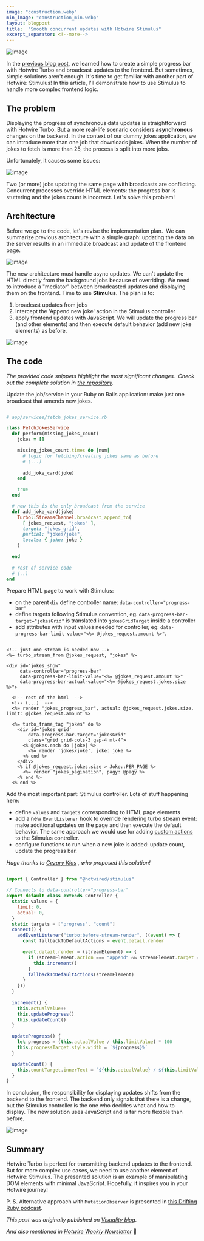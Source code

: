 ```yaml
---
image: "construction.webp"
min_image: "construction_min.webp"
layout: blogpost
title:  "Smooth concurrent updates with Hotwire Stimulus"
excerpt_separator: <!--more-->
---
```


![image](/images/construction.webp)

In the [previous blog post](https://www.visuality.pl/posts/showing-progress-of-background-jobs-with-turbo), we learned how to create a simple progress bar with Hotwire Turbo and broadcast updates to the frontend. But sometimes, simple solutions aren't enough. It's time to get familiar with another part of Hotwire: Stimulus! In this article, I'll demonstrate how to use Stimulus to handle more complex frontend logic.

<!--more-->

## The problem

Displaying the progress of synchronous data updates is straightforward with Hotwire Turbo.
But a more real-life scenario considers **asynchronous** changes on the backend. In the context of our dummy jokes application, we can introduce more than one job that downloads jokes. When the number of jokes to fetch is more than 25, the process is split into more jobs.

Unfortunately, it causes some issues:

![image](/images/stimulus_not_working.gif)

Two (or more) jobs updating the same page with broadcasts are conflicting. Concurrent processes override HTML elements: the progress bar is stuttering and the jokes count is incorrect.
Let's solve this problem!

## Architecture

Before we go to the code, let's revise the implementation plan. 
We can summarize previous architecture with a simple graph:
updating the data on the server results in an immediate broadcast and update of the frontend page.

![image](/images/broadcast_before.png)

The new architecture must handle async updates. We can't update the HTML directly from the background jobs because of overriding. We need to introduce a "mediator" between broadcasted updates and displaying them on the frontend. Time to use **Stimulus**. The plan is to:

1. broadcast updates from jobs
2. intercept the 'Append new joke' action in the Stimulus controller
3. apply frontend updates with JavaScript. We will update the progress bar (and other elements) and then execute default behavior (add new joke elements) as before.

![image](/images/broadcast_after.png)

## The code

*The provided code snippets highlight the most significant changes. 
Check out the complete solution in [the repository](https://github.com/maikhel/hotwire-jokes/).*

Update the job/service in your Ruby on Rails application: make just one broadcast that amends new jokes.

```ruby

# app/services/fetch_jokes_service.rb

class FetchJokesService
  def perform(missing_jokes_count)
    jokes = []

    missing_jokes_count.times do |num|
      # logic for fetching/creating jokes same as before
      # (...)
      
      add_joke_card(joke)
    end

    true
  end

  # now this is the only broadcast from the service
  def add_joke_card(joke)
    Turbo::StreamsChannel.broadcast_append_to(
      [ jokes_request, "jokes" ],
      target: "jokes_grid",
      partial: "jokes/joke",
      locals: { joke: joke }
    )

  end
  
  # rest of service code
  # (..)
end
```

Prepare HTML page to work with Stimulus:
- on the parent `div` define controller name: `data-controller="progress-bar"`
- define targets following Stimulus convention, eg. `data-progress-bar-target="jokesGrid"` is translated into `jokesGridTarget` inside a controller
- add attributes with input values needed for controller, eg: `data-progress-bar-limit-value="<%= @jokes_request.amount %>"`. 

```erb

<!-- just one stream is needed now -->
<%= turbo_stream_from @jokes_request, "jokes" %>

<div id="jokes_show"
     data-controller="progress-bar"
     data-progress-bar-limit-value="<%= @jokes_request.amount %>"
     data-progress-bar-actual-value="<%= @jokes_request.jokes.size %>">

  <!-- rest of the html  -->
  <!-- (...)  -->
  <%= render "jokes_progress_bar", actual: @jokes_request.jokes.size, limit: @jokes_request.amount %>

  <%= turbo_frame_tag "jokes" do %>
    <div id='jokes_grid'
        data-progress-bar-target="jokesGrid"
        class="grid grid-cols-3 gap-4 mt-4">
      <% @jokes.each do |joke| %>
        <%= render 'jokes/joke', joke: joke %>
      <% end %>
    </div>
    <% if @jokes_request.jokes.size > Joke::PER_PAGE %>
      <%= render "jokes_pagination", pagy: @pagy %>
    <% end %>
  <% end %>

```

Add the most important part: Stimulus controller. Lots of stuff happening here:
- define `values` and `targets` corresponding to HTML page elements
- add a new `EventListener` hook to override rendering turbo stream event: make additional updates on the page and then execute the default behavior. The same approach we would use for adding [custom actions](https://turbo.hotwired.dev/handbook/streams#custom-actions) to the Stimulus controller.
- configure functions to run when a new joke is added: update count, update the progress bar.

*Huge thanks to [Cezary Kłos](https://www.visuality.pl/posts?author=Cezary+K%C5%82os) , who proposed this solution!*

```javascript

import { Controller } from "@hotwired/stimulus"

// Connects to data-controller="progress-bar"
export default class extends Controller {
  static values = {
    limit: 0,
    actual: 0,
  }
  static targets = ["progress", "count"]
  connect() {
    addEventListener("turbo:before-stream-render", ((event) => {
      const fallbackToDefaultActions = event.detail.render

      event.detail.render = (streamElement) => {
        if (streamElement.action === "append" && streamElement.target === "jokes_grid") {
          this.increment()
        }
        fallbackToDefaultActions(streamElement)
      }
    }))
  }
  
  increment() {
    this.actualValue++
    this.updateProgress()
    this.updateCount()
  }

  updateProgress() {
    let progress = (this.actualValue / this.limitValue) * 100
    this.progressTarget.style.width = `${progress}%`
  }

  updateCount() {
    this.countTarget.innerText = `${this.actualValue} / ${this.limitValue}`
  }
}

```


In conclusion, the responsibility for displaying updates shifts from the backend to the frontend. The backend only signals that there is a change, but the Stimulus controller is the one who decides what and how to display. The new solution uses JavaScript and is far more flexible than before.

![image](/images/stimulus_working.gif)


## Summary

Hotwire Turbo is perfect for transmitting backend updates to the frontend. But for more complex use cases, we need to use another element of Hotwire: Stimulus. The presented solution is an example of manipulating DOM elements with minimal JavaScript. Hopefully, it inspires you in your Hotwire journey!

P. S. Alternative approach with `MutationObserver` is presented in [this Drifting Ruby podcast](https://www.driftingruby.com/episodes/broadcasting-progress-from-background-jobs ). 


*This post was originally published on [Visuality blog](https://www.visuality.pl/posts/smooth-concurrent-updates-with-hotwire-stimulus).*

*And also mentioned in [Hotwire Weekly Newsletter](https://hotwireweekly.com/archive/week-23-new-hotwire-browser-extension-concurrent-updates-with-stimulus/)* 🎉
